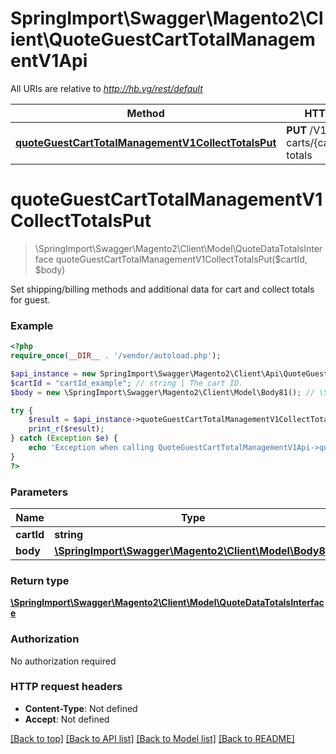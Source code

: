 # SpringImport\Swagger\Magento2\Client\QuoteGuestCartTotalManagementV1Api

All URIs are relative to *http://hb.vg/rest/default*

Method | HTTP request | Description
------------- | ------------- | -------------
[**quoteGuestCartTotalManagementV1CollectTotalsPut**](QuoteGuestCartTotalManagementV1Api.md#quoteGuestCartTotalManagementV1CollectTotalsPut) | **PUT** /V1/guest-carts/{cartId}/collect-totals | 


# **quoteGuestCartTotalManagementV1CollectTotalsPut**
> \SpringImport\Swagger\Magento2\Client\Model\QuoteDataTotalsInterface quoteGuestCartTotalManagementV1CollectTotalsPut($cartId, $body)



Set shipping/billing methods and additional data for cart and collect totals for guest.

### Example
```php
<?php
require_once(__DIR__ . '/vendor/autoload.php');

$api_instance = new SpringImport\Swagger\Magento2\Client\Api\QuoteGuestCartTotalManagementV1Api();
$cartId = "cartId_example"; // string | The cart ID.
$body = new \SpringImport\Swagger\Magento2\Client\Model\Body81(); // \SpringImport\Swagger\Magento2\Client\Model\Body81 | 

try {
    $result = $api_instance->quoteGuestCartTotalManagementV1CollectTotalsPut($cartId, $body);
    print_r($result);
} catch (Exception $e) {
    echo 'Exception when calling QuoteGuestCartTotalManagementV1Api->quoteGuestCartTotalManagementV1CollectTotalsPut: ', $e->getMessage(), PHP_EOL;
}
?>
```

### Parameters

Name | Type | Description  | Notes
------------- | ------------- | ------------- | -------------
 **cartId** | **string**| The cart ID. |
 **body** | [**\SpringImport\Swagger\Magento2\Client\Model\Body81**](../Model/\SpringImport\Swagger\Magento2\Client\Model\Body81.md)|  | [optional]

### Return type

[**\SpringImport\Swagger\Magento2\Client\Model\QuoteDataTotalsInterface**](../Model/QuoteDataTotalsInterface.md)

### Authorization

No authorization required

### HTTP request headers

 - **Content-Type**: Not defined
 - **Accept**: Not defined

[[Back to top]](#) [[Back to API list]](../../README.md#documentation-for-api-endpoints) [[Back to Model list]](../../README.md#documentation-for-models) [[Back to README]](../../README.md)

